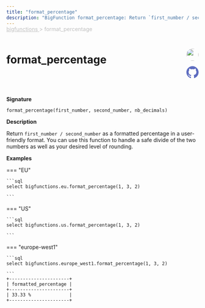 ```yaml
---
title: "format_percentage"
description: "BigFunction format_percentage: Return `first_number / second_number` as a formatted percentage"
---
```


<span style="color: silver; position: relative; top: -1rem">
  <a href=".." style="color: silver">bigfunctions </a> > format_percentage
</span>

# format_percentage


<div style="position: relative; top: -4rem; margin-bottom:  -2rem; text-align: right; z-index: 9999;">
  
  <a href="https://www.linkedin.com/in/thomas-ellyatt-84a51b218/" title="Author: Thomas Ellyatt" target="_blank">
    <img src="https://avatars.githubusercontent.com/u/110492001?v=4" width="32" style=" border-radius: 50% !important">
  </a>
  
  <a href="{REPO_URL}/tree/main/bigfunctions/format_percentage.yaml" title="Edit on GitHub" target="_blank"><svg xmlns="http://www.w3.org/2000/svg" width="32" height="32" viewBox="0 0 24 24"><path fill="#5d6cc0" d="M12 0c-6.626 0-12 5.373-12 12 0 5.302 3.438 9.8 8.207 11.387.599.111.793-.261.793-.577v-2.234c-3.338.726-4.033-1.416-4.033-1.416-.546-1.387-1.333-1.756-1.333-1.756-1.089-.745.083-.729.083-.729 1.205.084 1.839 1.237 1.839 1.237 1.07 1.834 2.807 1.304 3.492.997.107-.775.418-1.305.762-1.604-2.665-.305-5.467-1.334-5.467-5.931 0-1.311.469-2.381 1.236-3.221-.124-.303-.535-1.524.117-3.176 0 0 1.008-.322 3.301 1.23.957-.266 1.983-.399 3.003-.404 1.02.005 2.047.138 3.006.404 2.291-1.552 3.297-1.23 3.297-1.23.653 1.653.242 2.874.118 3.176.77.84 1.235 1.911 1.235 3.221 0 4.609-2.807 5.624-5.479 5.921.43.372.823 1.102.823 2.222v3.293c0 .319.192.694.801.576 4.765-1.589 8.199-6.086 8.199-11.386 0-6.627-5.373-12-12-12z"/></svg></a>
</div>



**Signature** 
```
format_percentage(first_number, second_number, nb_decimals)
```

**Description**

Return `first_number / second_number` as a formatted percentage
in a user-friendly format. You can use this function
to handle a safe divide of the two numbers as well as your desired level of rounding.





**Examples**













=== "EU"

    ```sql
    select bigfunctions.eu.format_percentage(1, 3, 2)
    
    ```




=== "US"

    ```sql
    select bigfunctions.us.format_percentage(1, 3, 2)
    
    ```




=== "europe-west1"

    ```sql
    select bigfunctions.europe_west1.format_percentage(1, 3, 2)
    
    ```









<pre style="margin-top: -1rem;">
<code style="padding-top: 0px; padding-bottom: 0px;">+----------------------+
| formatted_percentage |
+----------------------+
| 33.33 %              |
+----------------------+
</code>
</pre>










